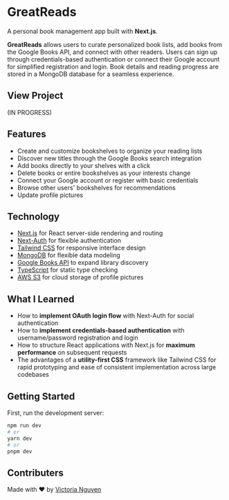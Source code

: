 # GreatReads

A personal book management app built with **Next.js**.

**GreatReads** allows users to curate personalized book lists, add books from the Google Books API, and connect with other readers. Users can sign up through credentials-based authentication or connect their Google account for simplified registration and login. Book details and reading progress are stored in a MongoDB database for a seamless experience.

## View Project

(IN PROGRESS)

## Features

- Create and customize bookshelves to organize your reading lists
- Discover new titles through the Google Books search integration
- Add books directly to your shelves with a click
- Delete books or entire bookshelves as your interests change
- Connect your Google account or register with basic credentials
- Browse other users' bookshelves for recommendations
- Update profile pictures

## Technology

- [Next.js](https://nextjs.org/) for React server-side rendering and routing
- [Next-Auth](https://next-auth.js.org/) for flexible authentication
- [Tailwind CSS](https://tailwindcss.com/) for responsive interface design
- [MongoDB](https://mongodb.com/) for flexible data modeling
- [Google Books API](https://developers.google.com/books) to expand library discovery
- [TypeScript](https://www.typescriptlang.org/) for static type checking
- [AWS S3](https://aws.amazon.com/s3/) for cloud storage of profile pictures

## What I Learned

- How to **implement OAuth login flow** with Next-Auth for social authentication
- How to **implement credentials-based authentication** with username/password registration and login
- How to structure React applications with Next.js for **maximum performance** on subsequent requests
- The advantages of a **utility-first CSS** framework like Tailwind CSS for rapid prototyping and ease of consistent implementation across large codebases

## Getting Started

First, run the development server:

```bash
npm run dev
# or
yarn dev
# or
pnpm dev
```

## Contributers

Made with ❤️ by [Victoria Nguyen](https://github.com/v-sudo29)
